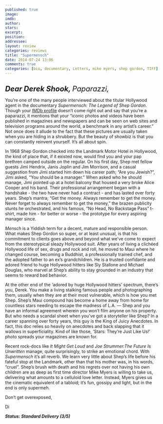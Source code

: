 ```yaml
---
published: true
image: 
imdb: 
author:  
stars: 
excerpt: 
position: 
addressee: 
layout: review
categories: reviews
title: "Supermensch"
date: 2014-07-24 13:06
comments: true
categories: [bio, documentary, Letters, mike myers, shep gordon, TIFF]
---
```

<div><p><span class="full-image-block ssNonEditable"><span><a href="/letters/2014/7/24/supermensch.html"><img src="http://rollotomasi73.files.wordpress.com/2014/07/supermensch.jpg" alt="" /></a></span></span></p>
<p class="Normal1"><em style="font-size:130%;"><span style="font-size:130%;"><strong>Dear Derek Shook, </strong>Paparazzi,</span></em></p>
<p class="Normal1">You&rsquo;re one of the many people interviewed about the titular Hollywood agent in the documentary <em>Supermensch: The Legend of Shep Gordon</em>. Though your <a href="http://www.imdb.com/name/nm6410677/">IMDb profile</a> doesn&rsquo;t come right out and say that you&rsquo;re a paparazzi, it mentions that your &ldquo;iconic photos and videos have been published in magazines and newspapers and can be seen on web sites and television programs around the world, a benchmark in any artist&#8217;s career.&rdquo; Not once does it allude to the fact that these pictures are usually taken when you are hiding in a shrubbery. But the beauty of showbiz is that you can constantly reinvent yourself. It&rsquo;s all about spin.</p>
<p class="Normal1">In 1968 Shep Gordon checked into the Landmark Motor Hotel in Hollywood, the kind of place that, if it existed now, would find you and your pap brethren camped outside on the regular. On his first day, Shep met fellow guests Jimi Hendrix, Janis Joplin and Jim Morrison, and a casual suggestion from Jimi started him down his career path; &ldquo;Are you Jewish?&rdquo;, Jimi asked, &ldquo;You should be a manager.&rdquo; When asked who he should manage, Jimi pointed up at a hotel balcony that housed a very broke Alice Cooper and his band. Their professional arrangement began with a handshake - the two have never had a contract - and has lasted over forty years. Shep&rsquo;s mantra; &ldquo;Get the money. Always remember to get the money. Never forget to always remember to get the money,&rdquo; the brazen publicity stunts he orchestrated, and his famous, &ldquo;No Head, No Backstage Pass&rdquo; t-shirt, made him - for better or worse - the prototype for every aspiring manager since.</p>
<p class="Normal1"><em>Mensch</em> is a Yiddish term for a decent, mature and responsible person. What makes Shep Gordon so super, or at least unusual, is that his commitment to clients goes above and beyond what we&rsquo;ve come to expect from the stereotypical sleazy Hollywood suit. After years of living a clich&eacute;ed Hollywood life of sex, drugs and rock and roll, he moved to Maui where he changed course, becoming a Buddhist, a professionally trained chef, and the adopted father to an ex&rsquo;s grandchildren. He is a trusted confidante and adored friend to huge Hollywood hitters like Sly Stallone and Michael Douglas, who marvel at Shep&rsquo;s ability to stay grounded in an industry that seems to reward bad behavior.</p>
<p class="Normal1">At the other end of the &lsquo;adored by huge Hollywood hitters&rsquo; spectrum, there&rsquo;s you, Derek. You make a living stalking famous people and photographing them, usually when they are at their most vulnerable, which is how you met Shep. Shep&rsquo;s Maui compound has become a home away from home for countless stars needing to escape the madness of L.A. &mdash; Shep and you have an informal agreement wherein you won&rsquo;t film anyone on his property. But who needs a scandal sheet when you&rsquo;ve got a storyteller like Shep? In a career spanning over forty years, this guy is the King of Juicy Anecdotes. In fact, this doc relies so heavily on anecdotes and back slapping that it wallows in superficiality. Kind of like those, &lsquo;Stars: They&rsquo;re Just Like Us!&rsquo; photo spreads your magazines are known for.<span style="font-size:12px;">&nbsp;</span></p>
<p class="Normal1">Recent rock-docs like <em>It Might Get Loud</em> and <em>Joe Strummer:The Future Is Unwritten</em> manage, quite surprisingly, to strike an emotional chord. With <em>Supermensch </em>it&rsquo;s all reverb. We learn very little about Shep&rsquo;s life before his fateful stop at the Landmark, other than that his mother was, in his words, &ldquo;cruel&rdquo;. Shep&rsquo;s brush with death and his regrets over not having his own children are as deep as first time director Mike Myers is willing to take us, delivering what amounts to a celluloid love letter. Instead, Myers gives us the cinematic equivalent of a tabloid; it&rsquo;s fun, gossipy and light, but in the end is only supermeh<em>.</em></p>
<p class="Normal1">Don&rsquo;t get overexposed,</p>
<p class="Normal1">Di</p>
<p class="Normal1"><strong><em>Status: Standard Delivery (3/5)</em></strong></p></div>
